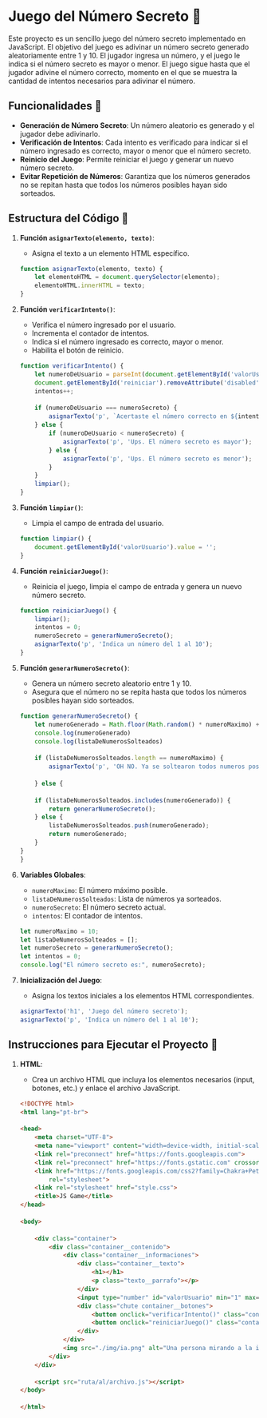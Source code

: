# Juego del Número Secreto :space_invader:

Este proyecto es un sencillo juego del número secreto implementado en JavaScript. El objetivo del juego es adivinar un número secreto generado aleatoriamente entre 1 y 10. El jugador ingresa un número, y el juego le indica si el número secreto es mayor o menor. El juego sigue hasta que el jugador adivine el número correcto, momento en el que se muestra la cantidad de intentos necesarios para adivinar el número.

## Funcionalidades :game_die:

- **Generación de Número Secreto**: Un número aleatorio es generado y el jugador debe adivinarlo.
- **Verificación de Intentos**: Cada intento es verificado para indicar si el número ingresado es correcto, mayor o menor que el número secreto.
- **Reinicio del Juego**: Permite reiniciar el juego y generar un nuevo número secreto.
- **Evitar Repetición de Números**: Garantiza que los números generados no se repitan hasta que todos los números posibles hayan sido sorteados.

## Estructura del Código :game_die:

1. **Función `asignarTexto(elemento, texto)`**:
    - Asigna el texto a un elemento HTML específico.
  
    ```javascript
    function asignarTexto(elemento, texto) {
        let elementoHTML = document.querySelector(elemento);
        elementoHTML.innerHTML = texto; 
    }
    ```

2. **Función `verificarIntento()`**:
    - Verifica el número ingresado por el usuario.
    - Incrementa el contador de intentos.
    - Indica si el número ingresado es correcto, mayor o menor.
    - Habilita el botón de reinicio.

    ```javascript
    function verificarIntento() {
        let numeroDeUsuario = parseInt(document.getElementById('valorUsuario').value); 
        document.getElementById('reiniciar').removeAttribute('disabled')
        intentos++; 

        if (numeroDeUsuario === numeroSecreto) {
            asignarTexto('p', `Acertaste el número correcto en ${intentos} ${intentos === 1 ? 'vez' : 'veces'}`);
        } else {
            if (numeroDeUsuario < numeroSecreto) {
                asignarTexto('p', 'Ups. El número secreto es mayor');
            } else {
                asignarTexto('p', 'Ups. El número secreto es menor');
            }
        }
        limpiar();
    } 
    ```

3. **Función `limpiar()`**:
    - Limpia el campo de entrada del usuario.

    ```javascript
    function limpiar() {
        document.getElementById('valorUsuario').value = '';
    }
    ```

4. **Función `reiniciarJuego()`**:
    - Reinicia el juego, limpia el campo de entrada y genera un nuevo número secreto.

    ```javascript
    function reiniciarJuego() {
        limpiar();
        intentos = 0;
        numeroSecreto = generarNumeroSecreto();
        asignarTexto('p', 'Indica un número del 1 al 10');
    }
    ```

5. **Función `generarNumeroSecreto()`**:
    - Genera un número secreto aleatorio entre 1 y 10.
    - Asegura que el número no se repita hasta que todos los números posibles hayan sido sorteados.

    ```javascript
    function generarNumeroSecreto() {
        let numeroGenerado = Math.floor(Math.random() * numeroMaximo) + 1;
        console.log(numeroGenerado)
        console.log(listaDeNumerosSolteados)

        if (listaDeNumerosSolteados.length == numeroMaximo) {
            asignarTexto('p', 'OH NO. Ya se soltearon todos numeros posibles')
            
        } else {
        
        if (listaDeNumerosSolteados.includes(numeroGenerado)) {
            return generarNumeroSecreto();
        } else {
            listaDeNumerosSolteados.push(numeroGenerado);
            return numeroGenerado;
        }
    }
    }
    ```

6. **Variables Globales**:
    - `numeroMaximo`: El número máximo posible.
    - `listaDeNumerosSolteados`: Lista de números ya sorteados.
    - `numeroSecreto`: El número secreto actual.
    - `intentos`: El contador de intentos.

    ```javascript
    let numeroMaximo = 10;
    let listaDeNumerosSolteados = []; 
    let numeroSecreto = generarNumeroSecreto();
    let intentos = 0; 
    console.log("El número secreto es:", numeroSecreto);
    ```

7. **Inicialización del Juego**:
    - Asigna los textos iniciales a los elementos HTML correspondientes.

    ```javascript
    asignarTexto('h1', 'Juego del número secreto');
    asignarTexto('p', 'Indica un número del 1 al 10');
    ```

## Instrucciones para Ejecutar el Proyecto :game_die:

1. **HTML**:
    - Crea un archivo HTML que incluya los elementos necesarios (input, botones, etc.) y enlace el archivo JavaScript.

    ```html
    <!DOCTYPE html>
    <html lang="pt-br">

    <head>
        <meta charset="UTF-8">
        <meta name="viewport" content="width=device-width, initial-scale=1.0">
        <link rel="preconnect" href="https://fonts.googleapis.com">
        <link rel="preconnect" href="https://fonts.gstatic.com" crossorigin>
        <link href="https://fonts.googleapis.com/css2?family=Chakra+Petch:wght@700&family=Inter:wght@400;700&display=swap"
            rel="stylesheet">
        <link rel="stylesheet" href="style.css">
        <title>JS Game</title>
    </head>

    <body>

        <div class="container">
            <div class="container__contenido">
                <div class="container__informaciones">
                    <div class="container__texto">
                        <h1></h1>
                        <p class="texto__parrafo"></p>
                    </div>
                    <input type="number" id="valorUsuario" min="1" max="10" class="container__input">
                    <div class="chute container__botones">
                        <button onclick="verificarIntento()" class="container__boton">Intentar</button>
                        <button onclick="reiniciarJuego()" class="container__boton" id="reiniciar" disabled>Nuevo juego</button>
                    </div>
                </div>
                <img src="./img/ia.png" alt="Una persona mirando a la izquierda" class="container__imagen-persona" />
            </div>
        </div>

        <script src="ruta/al/archivo.js"></script>
    </body>

    </html>
    ```

